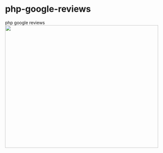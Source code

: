 # php-google-reviews
php google reviews
<img src="https://cdn.discordapp.com/attachments/458308642920333322/783423979243307008/bandicam_2020-12-02_00-43-07-771.jpg" width="500" height="400"> 
